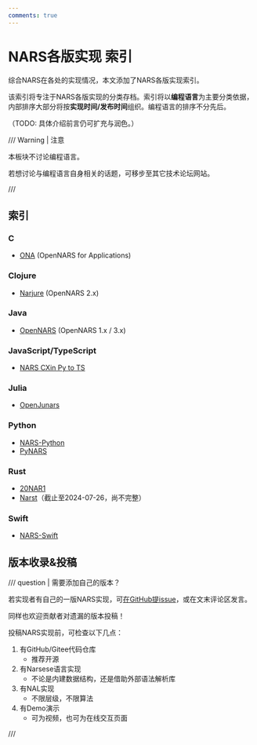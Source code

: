 ```yaml
---
comments: true
---
```


# NARS各版实现 索引

综合NARS在各处的实现情况，本文添加了NARS各版实现索引。

该索引将专注于NARS各版实现的分类存档。索引将以**编程语言**为主要分类依据，内部排序大部分将按**实现时间/发布时间**组织。编程语言的排序不分先后。

（TODO: 具体介绍前言仍可扩充与润色。）

/// Warning | 注意

本板块不讨论编程语言。

若想讨论与编程语言自身相关的话题，可移步至其它技术论坛网站。

///

## 索引

### C

- [ONA](ona "OpenNARS for Applications") (OpenNARS for Applications)

### Clojure

- [Narjure](narjure "OpenNARS 2.x") (OpenNARS 2.x)

### Java

- [OpenNARS](opennars "OpenNARS 1.x / 3.x") (OpenNARS 1.x / 3.x)

### JavaScript/TypeScript

- [NARS CXin Py to TS](nars_cxin_py_to_ts)

### Julia

- [OpenJunars](openjunars)

### Python

- [NARS-Python](nars_python)
- [PyNARS](pynars)

### Rust

- [20NAR1](20nar1)
- [Narst](narst)（截止至2024-07-26，尚不完整）

### Swift

- [NARS-Swift](nars_swift)

## 版本收录&投稿

/// question | 需要添加自己的版本？

若实现者有自己的一版NARS实现，可[在GitHub提issue](https://github.com/Hailaylin/agi-society-cn/issues/new)，或在文末评论区发言。

同样也欢迎贡献者对遗漏的版本投稿！

投稿NARS实现前，可检查以下几点：

1. 有GitHub/Gitee代码仓库
    - 推荐开源
2. 有Narsese语言实现
    - 不论是内建数据结构，还是借助外部语法解析库
3. 有NAL实现
    - 不限层级，不限算法
4. 有Demo演示
    - 可为视频，也可为在线交互页面

///
